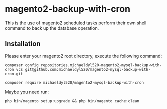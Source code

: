 # magento2-backup-with-cron
This is the use of magento2 scheduled tasks perform their own shell command to back up the database operation.
## Installation
Please enter your magento2 root directory, execute the following command:
```shell
composer config repositories.michaeldyl520-magento2-mysql-backup-with-cron vcs git@github.com:michaeldyl520/magento2-mysql-backup-with-cron.git
```
```shell
composer require michaeldyl520/magento2-mysql-backup-with-cron
```
Maybe you need run:
```shell
php bin/magento setup:upgrade && php bin/magento cache:clean
```
